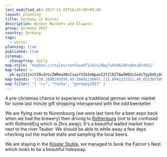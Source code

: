 ```yaml
---
last_modified_at: 2017-11-03T18:45:00+00:00
layout: planning
title: Germany in Winter
description: Winter Markets and Gluwein
group: germany-2017
country: Germany
tags:
  - winter
planning: true
published: true
sitemap:
  changefreq: daily
map-style: 'mapbox://styles/confusedfish/cj9wy7u9r66i82spbei8rd3uj'
map-token: >-
  pk.eyJ1IjoiY29uZnVzZWRmaXNoIiwiYSI6ImNpanI2Y2l0ZTAwOW92cGx4cTgyOXhjbG4ifQ.MhCrf-rEph1cJq5n8A190Q
map-bounds: '[[10.1898193359,49.2660123065],[11.0941213311,49.6213871093]]'
map-filter: '[ "==", "route", "germany2017" ]'
---
```


A pre-christmas chance to experience a traditional german winter market for some last minute gift shopping interspersed with the odd beerkeller.

We are flying over to Nurembourg (we were last here for a beer expo back when we had the brewery) then driving to [Rothenburg](https://www.google.co.uk/maps/place/Rothenburg+ob+der+Tauber,+Germany/@49.3657932,10.0924694,12z/data=!3m1!4b1!4m5!3m4!1s0x47988efdf06dff37:0x41eda32beb5f5c0!8m2!3d49.3801831!4d10.1867402)
(not to be confused with RothenbErg which is 2hrs away).
It's a beautiful walled market town next to the river Tauber. We should be able to while away a few days checking out the market stalls and sampling the local beers.

We are staying in the [Kloster Stuble](http://www.klosterstueble.de/en), we managed to book the Falcon's Nest which looks to be a beautiful hideaway.